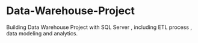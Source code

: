 # Data-Warehouse-Project
Building Data Warehouse Project with SQL Server , including ETL process , data modeling and analytics.
